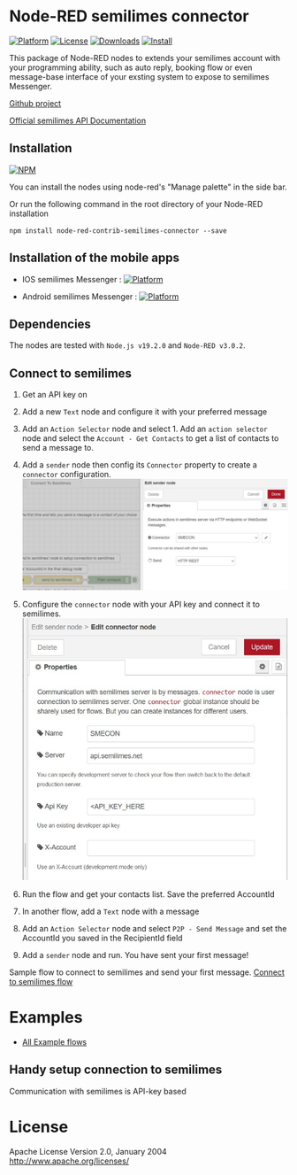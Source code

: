 # Node-RED semilimes connector
[![Platform](https://img.shields.io/badge/platform-Node--RED-red)](https://nodered.org)   [![License](https://img.shields.io/badge/license-Apache--License-lightgrey)](http://www.apache.org/licenses/LICENSE-2.0) [![Downloads](https://img.shields.io/badge/download-github-purple)](https://github.com/semilimes/nodered-publicapi-connector) [![Install](https://img.shields.io/badge/Install-NPM-blue)](https://www.npmjs.com/package/node-red-contrib-semilimes)

This package of Node-RED nodes to extends your semilimes account with your programming ability, such as auto reply, booking flow or even message-base interface of your exsting system to expose to semilimes Messenger.

[Github project](https://github.com/semilimes/nodered-publicapi-connector)

[Official semilimes API Documentation](https://www.semilimes.com/developers/)


## Installation
[![NPM](https://nodei.co/npm/node-red-contrib-semilimes-connector.png?downloads=true)](https://nodei.co/npm/node-red-contrib-semilimes-connector/)

You can install the nodes using node-red's "Manage palette" in the side bar.

Or run the following command in the root directory of your Node-RED installation

    npm install node-red-contrib-semilimes-connector --save

## Installation of the mobile apps
- IOS semilimes Messenger : [![Platform](https://img.shields.io/badge/Apple%20IOS-semilimes%20Messenger-blue.svg)](https://apps.apple.com/us/app/semilimes-mesh/id1536363738?l=en)  

- Android semilimes Messenger : [![Platform](https://img.shields.io/badge/Google--Play-semilimes%20Messenger-darkgreen.svg)](https://play.google.com/store/apps/details?id=net.semilimes.messenger&hl=en&gl=US)  

## Dependencies
The nodes are tested with `Node.js v19.2.0` and `Node-RED v3.0.2`.

## Connect to semilimes
1. Get an API key on [](https://www.semilimes.com)

1. Add a new `Text` node and configure it with your preferred message

1. Add an `Action Selector` node and select 1. Add an `action selector` node and select the `Account - Get Contacts` to get a list of contacts to send a message to.

1. Add a `sender` node then config its `Connector` property to create a `connector` configuration.
![Property editor of listener node](resources/images/sender_node_properties.jpg)

1. Configure the `connector` node with your API key and connect it to semilimes.
![Config connector node](resources/images/connector_node_properties.jpg)

1. Run the flow and get your contacts list. Save the preferred AccountId

1. In another flow, add a `Text` node with a message

1. Add an `Action Selector` node and select `P2P - Send Message` and set the AccountId you saved in the RecipientId field

1. Add a `sender` node and run. You have sent your first message!


Sample flow to connect to semilimes and send your first message.
[Connect to semilimes flow](https://github.com/semilimes/nodered-publicapi-connector/blob/main/examples/Connect%20To%20Semilimes%20flow.json)

# Examples
- [All Example flows](https://github.com/semilimes/nodered-publicapi-connector/tree/main/examples)

## Handy setup connection to semilimes
Communication with semilimes is API-key based

# License
Apache License
Version 2.0, January 2004
http://www.apache.org/licenses/
